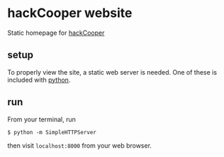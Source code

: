 hackCooper website
==================

Static homepage for [hackCooper](http://hackcooper.org)

setup
-----
To properly view the site, a static web server is needed. One of these is included with [python](http://www.python.org/).

run
---
From your terminal, run
```
$ python -m SimpleHTTPServer
```
then visit `localhost:8000` from your web browser.
